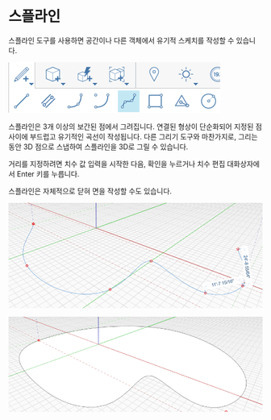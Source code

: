 # 스플라인

스플라인 도구를 사용하면 공간이나 다른 객체에서 유기적 스케치를 작성할 수 있습니다.

![](../.gitbook/assets/spline.png)

스플라인은 3개 이상의 보간된 점에서 그려집니다. 연결된 형상이 단순화되어 지정된 점 사이에 부드럽고 유기적인 곡선이 작성됩니다. 다른 그리기 도구와 마찬가지로, 그리는 동안 3D 점으로 스냅하여 스플라인을 3D로 그릴 수 있습니다.

거리를 지정하려면 치수 값 입력을 시작한 다음, 확인을 누르거나 치수 편집 대화상자에서 Enter 키를 누릅니다.

스플라인은 자체적으로 닫혀 면을 작성할 수도 있습니다.

![](../.gitbook/assets/spline2.png)

![](../.gitbook/assets/spline3.png)

